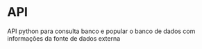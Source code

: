 # API
API python para consulta banco e popular o banco de dados com informações da fonte de dados externa

